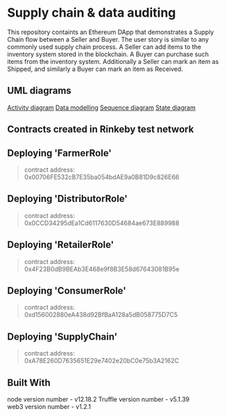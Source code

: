 # Supply chain & data auditing

This repository containts an Ethereum DApp that demonstrates a Supply Chain flow between a Seller and Buyer. The user story is similar to any commonly used supply chain process. A Seller can add items to the inventory system stored in the blockchain. A Buyer can purchase such items from the inventory system. Additionally a Seller can mark an item as Shipped, and similarly a Buyer can mark an item as Received.

## UML diagrams
[Activity diagram](uml/activity.png)
[Data modelling](uml/Data-modelling.png)
[Sequence diagram](uml/sequence.png)
[State diagram](uml/state-diagram.png)


## Contracts created in Rinkeby test network
Deploying 'FarmerRole'
   ----------------------
   > contract address:    0x00706FE532cB7E35ba054bdAE9a0B81D9c826E66



   Deploying 'DistributorRole'
   ---------------------------
   > contract address:    0x0CCD34295dEa1Cd6117630D54684ae673E889988



   Deploying 'RetailerRole'
   ------------------------
   > contract address:    0x4F23B0dB9BEAb3E468e9f8B3E58d67643081B95e


   Deploying 'ConsumerRole'
   ------------------------
   > contract address:    0xd156002880eA438d92BfBaA128a5dB058775D7C5
  


   Deploying 'SupplyChain'
   -----------------------
   > contract address:    0xA78E260D7635651E29e7402e20bC0e75b3A2162C

## Built With

node version number - v12.18.2
Truffle version number - v5.1.39  
web3 version number - v1.2.1


